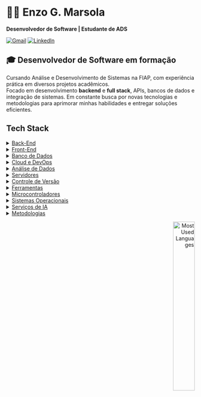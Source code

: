 # 👨‍💻 Enzo G. Marsola

**Desenvolvedor de Software | Estudante de ADS**

<!-- Social Links -->
<p align="left">
  <a href="mailto:enzogmarsola@gmail.com"><img src="https://img.shields.io/badge/-Gmail-%23333?style=for-the-badge&logo=gmail&logoColor=white" alt="Gmail"></a>
  <a href="https://www.linkedin.com/in/enzomarsola/" target="_blank"><img src="https://img.shields.io/badge/-LinkedIn-%23007BFF?style=for-the-badge&logo=linkedin&logoColor=white" alt="LinkedIn"></a>
</p>

## 🎓 Desenvolvedor de Software em formação

Cursando Análise e Desenvolvimento de Sistemas na FIAP, com experiência prática em diversos projetos acadêmicos.  
Focado em desenvolvimento **backend** e **full stack**, APIs, bancos de dados e integração de sistemas. Em constante busca por novas tecnologias e metodologias para aprimorar minhas habilidades e entregar soluções eficientes.

## Tech Stack

<details>
  <summary><u>Back-End</u></summary>
  <ul>
    <li>Java 8+</li>
    <li>Spring Framework</li>
    <li>JPA/Hibernate</li>
    <li>RESTful Services</li>
    <li>C#</li>
    <li>.NET</li>
    <li>Python</li>
  </ul>
</details>

<details>
  <summary><u>Front-End</u></summary>
  <ul>
    <li>HTML</li>
    <li>CSS</li>
    <li>JavaScript</li>
    <li>TypeScript</li>
    <li>React</li>
    <li>React Native</li>
    <li>Node.js</li>
    <li>Next.js</li>
    <li>Tailwind</li>
  </ul>
</details>

<details>
  <summary><u>Banco de Dados</u></summary>
  <ul>
    <li>Oracle SQL</li>
    <li>PL/SQL</li>
    <li>MySQL</li>
    <li>Mongo DB</li>
  </ul>
</details>

<details>
  <summary><u>Cloud e DevOps</u></summary>
  <ul>
    <li>Azure</li>
    <li>Azure DevOps</li>
    <li>Administração de infraestruturas virtuais (VMs e VNETs)</li>
  </ul>
</details>

<details>
  <summary><u>Análise de Dados</u></summary>
  <ul>
    <li>Jupyter Notebook</li>
    <li>Pandas</li>
    <li>Matplotlib</li>
  </ul>
</details>

<details>
  <summary><u>Servidores</u></summary>
  <ul>
    <li>Apache Tomcat</li>
  </ul>
</details>

<details>
  <summary><u>Controle de Versão</u></summary>
  <ul>
    <li>Git</li>
  </ul>
</details>

<details>
  <summary><u>Ferramentas</u></summary>
  <ul>
    <li>IntelliJ IDEA</li>
    <li>VS Code</li>
    <li>Visual Studio 2022</li>
    <li>Postman</li>
    <li>Insomnia</li>
    <li>Node-RED</li>
    <li>Google Colab</li>
    <li>Arduino IDE</li>
  </ul>
</details>

<details>
  <summary><u>Microcontroladores</u></summary>
  <ul>
    <li>Arduino</li>
    <li>ESP32</li>
    <li>C++ (Wiring)</li>
  </ul>
</details>

<details>
  <summary><u>Sistemas Operacionais</u></summary>
  <ul>
    <li>Linux</li>
    <li>Windows</li>
  </ul>
</details>

<details>
  <summary><u>Serviços de IA</u></summary>
  <ul>
    <li>IBM Watson</li>
  </ul>
</details>

<details>
  <summary><u>Metodologias</u></summary>
  <ul>
    <li>Scrum</li>
    <li>Metodologias ágeis</li>
  </ul>
</details>

<p align="right">
  <img src="https://github-readme-stats.vercel.app/api/top-langs/?username=MarsoL4&hide=jupyter%20notebook&layout=compact&theme=dark&hide_progress=true&text_color=fff&title_color=fff&bg_color=0d1117" width="34%" alt="Most Used Languages">
</p>
